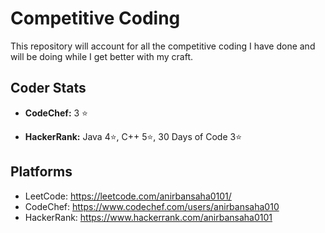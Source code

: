 # Competitive Coding 

This repository will account for all the competitive coding I have done and will be doing while I get better with my craft.

## Coder Stats

- **CodeChef:** 3 ⭐

- **HackerRank:** Java 4⭐, C++ 5⭐, 30 Days of Code 3⭐

## Platforms

- LeetCode: https://leetcode.com/anirbansaha0101/
- CodeChef: https://www.codechef.com/users/anirbansaha010
- HackerRank: https://www.hackerrank.com/anirbansaha0101


